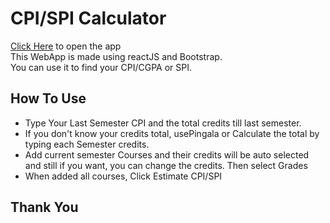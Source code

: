 <h1>CPI/SPI Calculator</h1>
<a href="https://h4rshp.github.io/CPI-SPI-Calculator">Click Here<a> to open the app<br/>
This WebApp is made using reactJS and Bootstrap.<br/>
You can use it to find your CPI/CGPA or SPI.
<h2>How To Use</h2>
<ul>
<li>Type Your Last Semester CPI and the total credits till last semester.</li>
<li>If you don't know your credits total, usePingala or Calculate the total by typing each Semester credits.</li>
<li>Add current semester Courses and their credits will be auto selected and still if you want, you can change the credits. Then select Grades </li>
<li>When added all courses, Click Estimate CPI/SPI</li>
</ul>
<h2>Thank You</h2>

